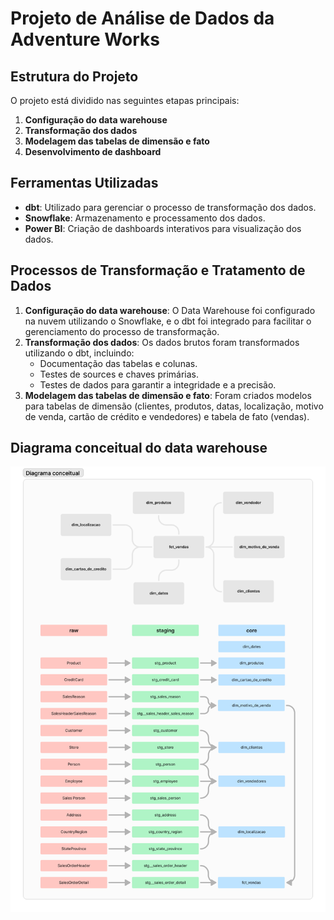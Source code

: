 # Projeto de Análise de Dados da Adventure Works

## Estrutura do Projeto
O projeto está dividido nas seguintes etapas principais:
1. **Configuração do data warehouse**
2. **Transformação dos dados**
3. **Modelagem das tabelas de dimensão e fato**
4. **Desenvolvimento de dashboard**

## Ferramentas Utilizadas
- **dbt**: Utilizado para gerenciar o processo de transformação dos dados.
- **Snowflake**: Armazenamento e processamento dos dados.
- **Power BI**: Criação de dashboards interativos para visualização dos dados.

## Processos de Transformação e Tratamento de Dados
1. **Configuração do data warehouse**: O Data Warehouse foi configurado na nuvem utilizando o Snowflake, e o dbt foi integrado para facilitar o gerenciamento do processo de transformação.
2. **Transformação dos dados**: Os dados brutos foram transformados utilizando o dbt, incluindo:
   - Documentação das tabelas e colunas.
   - Testes de sources e chaves primárias.
   - Testes de dados para garantir a integridade e a precisão.
3. **Modelagem das tabelas de dimensão e fato**: Foram criados modelos para tabelas de dimensão (clientes, produtos, datas, localização, motivo de venda, cartão de crédito e vendedores) e tabela de fato (vendas).

## Diagrama conceitual do data warehouse

![Diagrama conceitual do data warehouse](.github/images/modelo_conceitual.png)
